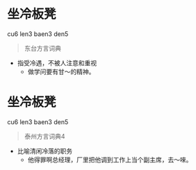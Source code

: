 # 坐冷板凳
cu6 len3 baen3 den5
> 东台方言词典
- 指受冷遇，不被人注意和重视
  - 做学问要有甘～的精神。

# 坐冷板凳
cu6 len3 baen3 den5
> 泰州方言词典4
- 比喻清闲冷落的职务
  - 他得罪啊总经理，厂里把他调到工作上当个副主席，去～唻。
